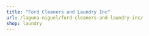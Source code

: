```yaml
---
title: "Ford Cleaners and Laundry Inc"
url: /laguna-niguel/ford-cleaners-and-laundry-inc/
shop: laundry
---
```

